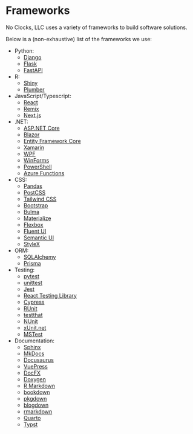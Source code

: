 # Frameworks

No Clocks, LLC uses a variety of frameworks to build software solutions.

Below is a (non-exhaustive) list of the frameworks we use:

- Python:
  - [Django](https://www.djangoproject.com/)
  - [Flask](https://flask.palletsprojects.com/)
  - [FastAPI](https://fastapi.tiangolo.com/)
- R:
  - [Shiny](https://shiny.rstudio.com/)
  - [Plumber](https://www.rplumber.io/)
- JavaScript/Typescript:
  - [React](https://reactjs.org/)
  - [Remix](https://remix.run/)
  - [Next.js](https://nextjs.org/)
- .NET:
  - [ASP.NET Core](https://docs.microsoft.com/en-us/aspnet/core/)
  - [Blazor](https://dotnet.microsoft.com/apps/aspnet/web-apps/blazor)
  - [Entity Framework Core](https://docs.microsoft.com/en-us/ef/core/)
  - [Xamarin](https://dotnet.microsoft.com/apps/xamarin)
  - [WPF](https://docs.microsoft.com/en-us/dotnet/desktop/wpf/)
  - [WinForms](https://docs.microsoft.com/en-us/dotnet/desktop/winforms/)
  - [PowerShell](https://docs.microsoft.com/en-us/powershell/)
  - [Azure Functions](https://docs.microsoft.com/en-us/azure/azure-functions/)
- CSS:
  - [Pandas](https://panda-css.com/)
  - [PostCSS](https://github.com/postcss/postcss)
  - [Tailwind CSS](https://tailwindcss.com/)
  - [Bootstrap](https://getbootstrap.com/)
  - [Bulma](https://bulma.io/)
  - [Materialize](https://materializecss.com/)
  - [Flexbox](https://developer.mozilla.org/en-US/docs/Web/CSS/CSS_Flexible_Box_Layout/Basic_Concepts_of_Flexbox)
  - [Fluent UI](https://developer.microsoft.com/en-us/fluentui)
  - [Semantic UI](https://semantic-ui.com/)
  - [StyleX](https://stylexjs.com)
- ORM:
  - [SQLAlchemy](https://www.sqlalchemy.org/)
  - [Prisma](https://www.prisma.io/)
- Testing:
  - [pytest](https://docs.pytest.org/en/6.2.x/)
  - [unittest](https://docs.python.org/3/library/unittest.html)
  - [Jest](https://jestjs.io/)
  - [React Testing Library](https://testing-library.com/docs/react-testing-library/intro/)
  - [Cypress](https://www.cypress.io/)
  - [RUnit](https://cran.r-project.org/web/packages/RUnit/index.html)
  - [testthat](https://testthat.r-lib.org/)
  - [NUnit](https://nunit.org/)
  - [xUnit.net](https://xunit.net/)
  - [MSTest](https://docs.microsoft.com/en-us/dotnet/core/testing/unit-testing-with-mstest)
- Documentation:
  - [Sphinx](https://www.sphinx-doc.org/)
  - [MkDocs](https://www.mkdocs.org/)
  - [Docusaurus](https://docusaurus.io/)
  - [VuePress](https://vuepress.vuejs.org/)
  - [DocFX](https://dotnet.github.io/docfx/)
  - [Doxygen](https://www.doxygen.nl/index.html)
  - [R Markdown](https://rmarkdown.rstudio.com/)
  - [bookdown](https://bookdown.org/)
  - [pkgdown](https://pkgdown.r-lib.org/)
  - [blogdown](https://bookdown.org/yihui/blogdown/)
  - [rmarkdown](https://rmarkdown.rstudio.com/)
  - [Quarto](https://quarto.org/)
  - [Typst](https://github.com/typst/typst)
